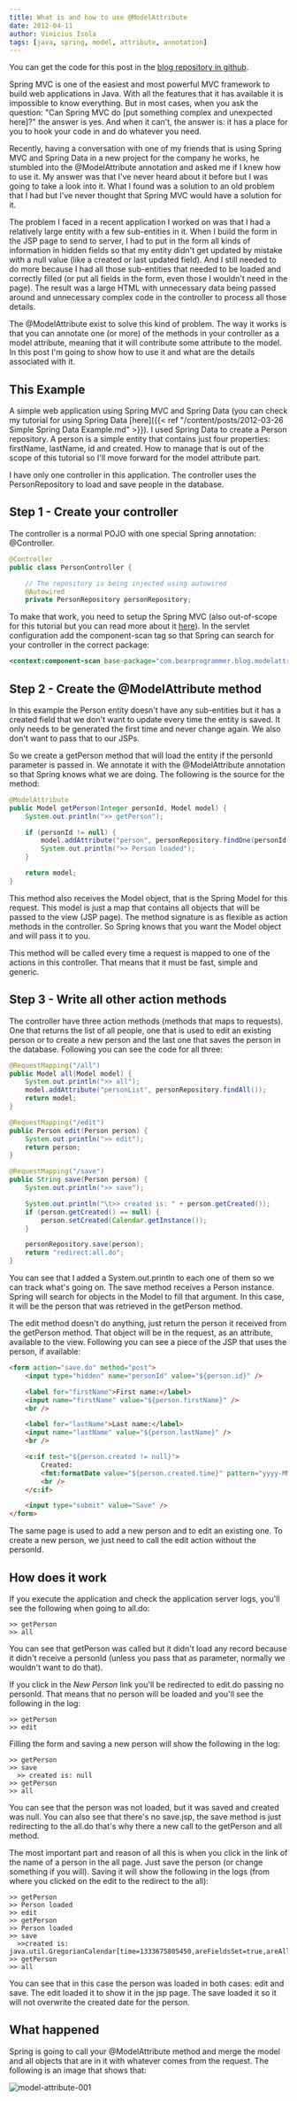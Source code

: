 ```yaml
---
title: What is and how to use @ModelAttribute
date: 2012-04-11
author: Vinicius Isola
tags: [java, spring, model, attribute, annotation]
---
```

You can get the code for this post in the [blog repository in github](https://github.com/visola/bearprogrammer-examples).

Spring MVC is one of the easiest and most powerful MVC framework to build web applications in Java. With all the features that it has available it is impossible to know everything. But in most cases, when you ask the question: "Can Spring MVC do [put something complex and unexpected here]?" the answer is yes. And when it can't, the answer is: it has a place for you to hook your code in and do whatever you need.

Recently, having a conversation with one of my friends that is using Spring MVC and Spring Data in a new project for the company he works, he stumbled into the @ModelAttribute annotation and asked me if I knew how to use it. My answer was that I've never heard about it before but I was going to take a look into it. What I found was a solution to an old problem that I had but I've never thought that Spring MVC would have a solution for it.

The problem I faced in a recent application I worked on was that I had a relatively large entity with a few sub-entities in it. When I build the form in the JSP page to send to server, I had to put in the form all kinds of information in hidden fields so that my entity didn't get updated by mistake with a null value (like a created or last updated field). And I still needed to do more because I had all those sub-entities that needed to be loaded and correctly filled (or put all fields in the form, even those I wouldn't need in the page). The result was a large HTML with unnecessary data being passed around and unnecessary complex code in the controller to process all those details.

The @ModelAttribute exist to solve this kind of problem. The way it works is that you can annotate one (or more) of the methods in your controller as a model attribute, meaning that it will contribute some attribute to the model. In this post I'm going to show how to use it and what are the details associated with it.

<!-- more -->

<h2>This Example</h2>

A simple web application using Spring MVC and Spring Data (you can check my tutorial for using Spring Data [here]({{< ref "/content/posts/2012-03-26 Simple Spring Data Example.md" >}}). I used Spring Data to create a Person repository. A person is a simple entity that contains just four properties: firstName, lastName, id and created. How to manage that is out of the scope of this tutorial so I'll move forward for the model attribute part.

I have only one controller in this application. The controller uses the PersonRepository to load and save people in the database.

## Step 1 - Create your controller

The controller is a normal POJO with one special Spring annotation: @Controller.

```java
@Controller
public class PersonController {

	// The repository is being injected using autowired
	@Autowired
	private PersonRepository personRepository;
```

To make that work, you need to setup the Spring MVC (also out-of-scope for this tutorial but you can read more about it [here](http://static.springsource.org/spring/docs/current/spring-framework-reference/html/mvc.html#mvc-servlet)). In the servlet configuration add the component-scan tag so that Spring can search for your controller in the correct package:

```xml
<context:component-scan base-package="com.bearprogrammer.blog.modelattribute.controller" />
```

## Step 2 - Create the @ModelAttribute method

In this example the Person entity doesn't have any sub-entities but it has a created field that we don't want to update every time the entity is saved. It only needs to be generated the first time and never change again. We also don't want to pass that to our JSPs.

So we create a getPerson method that will load the entity if the personId parameter is passed in. We annotate it with the @ModelAttribute annotation so that Spring knows what we are doing. The following is the source for the method:

```java
@ModelAttribute
public Model getPerson(Integer personId, Model model) {
	System.out.println(">> getPerson");

	if (personId != null) {
		model.addAttribute("person", personRepository.findOne(personId));
		System.out.println(">> Person loaded");
	}

	return model;
}
```

This method also receives the Model object, that is the Spring Model for this request. This model is just a map that contains all objects that will be passed to the view (JSP page). The method signature is as flexible as action methods in the controller. So Spring knows that you want the Model object and will pass it to you.

This method will be called every time a request is mapped to one of the actions in this controller. That means that it must be fast, simple and generic.

## Step 3 - Write all other action methods

The controller have three action methods (methods that maps to requests). One that returns the list of all people, one that is used to edit an existing person or to create a new person and the last one that saves the person in the database. Following you can see the code for all three:

```java
@RequestMapping("/all")
public Model all(Model model) {
	System.out.println(">> all");
	model.addAttribute("personList", personRepository.findAll());
	return model;
}

@RequestMapping("/edit")
public Person edit(Person person) {
	System.out.println(">> edit");
	return person;
}

@RequestMapping("/save")
public String save(Person person) {
	System.out.println(">> save");

	System.out.println("\t>> created is: " + person.getCreated());
	if (person.getCreated() == null) {
		person.setCreated(Calendar.getInstance());
	}

	personRepository.save(person);
	return "redirect:all.do";
}
```

You can see that I added a System.out.println to each one of them so we can track what's going on. The save method receives a Person instance. Spring will search for objects in the Model to fill that argument. In this case, it will be the person that was retrieved in the getPerson method.

The edit method doesn't do anything, just return the person it received from the getPerson method. That object will be in the request, as an attribute, available to the view. Following you can see a piece of the JSP that uses the person, if available:

```html
<form action="save.do" method="post">
	<input type="hidden" name="personId" value="${person.id}" />

	<label for="firstName">First name:</label>
	<input name="firstName" value="${person.firstName}" />
	<br />

	<label for="lastName">Last name:</label>
	<input name="lastName" value="${person.lastName}" />
	<br />

	<c:if test="${person.created != null}">
		Created:
		<fmt:formatDate value="${person.created.time}" pattern="yyyy-MM-dd HH:mm:ss.SSS" />
		<br />
	</c:if>

	<input type="submit" value="Save" />
</form>
```

The same page is used to add a new person and to edit an existing one. To create a new person, we just need to call the edit action without the personId.

## How does it work

If you execute the application and check the application server logs, you'll see the following when going to all.do:
```
>> getPerson
>> all
```

You can see that getPerson was called but it didn't load any record because it didn't receive a personId (unless you pass that as parameter, normally we wouldn't want to do that).

If you click in the *New Person* link you'll be redirected to edit.do passing no personId. That means that no person will be loaded and you'll see the following in the log:
```
>> getPerson
>> edit
```

Filling the form and saving a new person will show the following in the log:
```
>> getPerson
>> save
  >> created is: null
>> getPerson
>> all
```

You can see that the person was not loaded, but it was saved and created was null. You can also see that there's no save.jsp, the save method is just redirecting to the all.do that's why there a new call to the getPerson and all method.

The most important part and reason of all this is when you click in the link of the name of a person in the all page. Just save the person (or change something if you will). Saving it will show the following in the logs (from where you clicked on the edit to the redirect to the all):

```
>> getPerson
>> Person loaded
>> edit
>> getPerson
>> Person loaded
>> save
  >>created is: java.util.GregorianCalendar[time=1333675805450,areFieldsSet=true,areAllFieldsSet=true,...
>> getPerson
>> all
```

You can see that in this case the person was loaded in both cases: edit and save. The edit loaded it to show it in the jsp page. The save loaded it so it will not overwrite the created date for the person.

## What happened

Spring is going to call your @ModelAttribute method and merge the model and all objects that are in it with whatever comes from the request. The following is an image that shows that:

![model-attribute-001](/img/blog/model-attribute-001.png)
